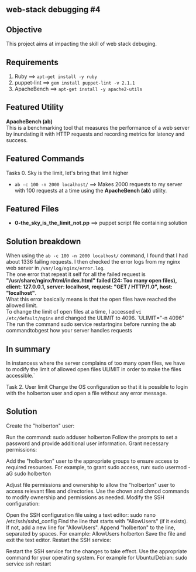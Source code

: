 ## web-stack debugging #4

## Objective
This project aims at impacting the skill of web stack debuging.

## Requirements
1. Ruby ==> `apt-get install -y ruby`
2. puppet-lint ==> `gem install puppet-lint -v 2.1.1` 
3. ApacheBench ==> `apt-get install -y apache2-utils`

## Featured Utility
**ApacheBench (ab)**  
This is a benchmarking tool that measures the performance of a web server by inundating it with HTTP requests and recording metrics for latency and success.

## Featured Commands
Tasks 
0. Sky is the limit, let's bring that limit higher  
* `ab -c 100 -n 2000 localhost/` ==> Makes 2000 requests to my server with 100 requests at a time using the **ApacheBench (ab)** utility.

## Featured Files
* **0-the_sky_is_the_limit_not.pp** ==> puppet script file containing solution

## Solution breakdown
When using the `ab -c 100 -n 2000 localhost/` command, I found that I had about 1336 failing requests. I then checked the error logs from my nginx web server in `/var/log/nginx/error.log`.  
The one error that repeat it self for all the failed request is **"/usr/share/nginx/html/index.html" failed (24: Too many open files), client: 127.0.0.1, server: localhost, request: "GET / HTTP/1.0", host: "localhost"**.  
What this error basically means is that the open files have reached the allowed limit.  
To change the limit of open files at a time, I accessed `vi /etc/default/nginx` and changed the ULIMIT to 4096. `ULIMIT="-n 4096"
The run the command sudo service restartnginx before running the ab commandtobgest how your server handles requests

## In summary 
In instancess where the server complains of too many open files, we have to modify the limit of allowed open files ULIMIT in order to make the files accessible.`

Task 
2. User limit
Change the OS configuration so that it is possible to login with the holberton user and open a file without any error message.

## Solution
Create the "holberton" user:

Run the command: sudo adduser holberton
Follow the prompts to set a password and provide additional user information.
Grant necessary permissions:

Add the "holberton" user to the appropriate groups to ensure access to required resources. For example, to grant sudo access, run: sudo usermod -aG sudo holberton

Adjust file permissions and ownership to allow the "holberton" user to access relevant files and directories. Use the chown and chmod commands to modify ownership and permissions as needed.
Modify the SSH configuration:

Open the SSH configuration file using a text editor: sudo nano /etc/ssh/sshd_config
Find the line that starts with "AllowUsers" (if it exists). If not, add a new line for "AllowUsers".
Append "holberton" to the line, separated by spaces. For example: AllowUsers holberton
Save the file and exit the text editor.
Restart the SSH service:

Restart the SSH service for the changes to take effect. Use the appropriate command for your operating system. For example for 
Ubuntu/Debian: sudo service ssh restart
